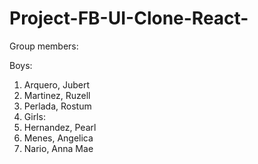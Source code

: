 # Project-FB-UI-Clone-React-
Group members:

Boys:
1. Arquero, Jubert
2. Martinez, Ruzell
3. Perlada, Rostum
4. Girls:
5. Hernandez, Pearl
6. Menes, Angelica
7. Nario, Anna Mae
